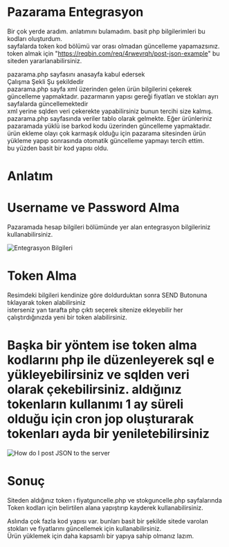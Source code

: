 # Pazarama Entegrasyon

Bir çok yerde aradım. anlatımını bulamadım. basit php bilgilerimleri bu kodları oluşturdum.</br>
sayfalarda token kod bölümü var orası olmadan güncelleme yapamazsınız.</br>
token almak için "https://reqbin.com/req/4rwevrqh/post-json-example" bu siteden yararlanabilirsiniz.</br>

pazarama.php sayfasını anasayfa kabul edersek</br>
Çalışma Şekli Şu şekildedir</br>
pazarama.php sayfa xml üzerinden gelen ürün bilgilerini çekerek güncelleme yapmaktadır. pazarmanın yapısı gereği fiyatları ve stokları ayrı sayfalarda güncellemektedir</br>
xml yerine sqlden veri çekerekte yapabilirsiniz bunun tercihi size kalmış.</br>
pazarama.php sayfasında veriler tablo olarak gelmekte. Eğer ürünleriniz pazaramada yüklü ise barkod kodu üzerinden güncelleme yapmaktadır.
ürün ekleme olayı çok karmaşık olduğu için pazarama sitesinden ürün yükleme yapıp sonrasında otomatik güncelleme yapmayı tercih ettim.</br>
bu yüzden basit bir kod yapısı oldu.

# Anlatım

# Username ve Password Alma 
Pazaramada hesap bilgileri bölümünde yer alan entegrasyon bilgileriniz kullanabilirsiniz.</br>

![Entegrasyon Bilgileri](https://user-images.githubusercontent.com/27200160/152976825-eef3b0d4-66a7-49d5-b00c-e2123e6664f0.jpg)

# Token Alma
Resimdeki bilgileri kendinize göre doldurduktan sonra SEND Butonuna tıklayarak token alabilirsiniz</br>
isterseniz yan tarafta php çıktı seçerek sitenize ekleyebilir her çalıştırdığınızda yeni bir token alabilirsiniz.</br>
# Başka bir yöntem ise token alma kodlarını php ile düzenleyerek sql e yükleyebilirsiniz ve sqlden veri olarak çekebilirsiniz. aldığınız tokenların kullanımı 1 ay süreli olduğu için cron jop oluşturarak tokenları ayda bir yeniletebilirsiniz</br>

![How do I post JSON to the server ](https://user-images.githubusercontent.com/27200160/152977294-f7de6f27-b1e3-4105-8f6e-e5991e09f3dd.png)

# Sonuç
Siteden aldığınız token ı fiyatguncelle.php ve stokguncelle.php sayfalarında Token kodları için belirtilen alana yapıştırıp kayderek kullanabilirsiniz.</br>

Aslında çok fazla kod yapısı var. bunları basit bir şekilde sitede varolan stokları ve fiyatlarını güncellemek için kullanabilirsiniz.</br>
Ürün yüklemek için daha kapsamlı bir yapıya sahip olmanız lazım.</br>
